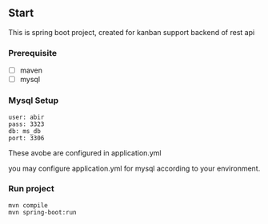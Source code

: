 ## Start

This is spring boot project, created for kanban support backend of rest api

### Prerequisite
- [ ] maven
- [ ] mysql

### Mysql Setup

```
user: abir
pass: 3323
db: ms_db
port: 3306
```

These avobe are configured in application.yml

you may configure application.yml for mysql according to your environment.

### Run project

```
mvn compile
mvn spring-boot:run
```
